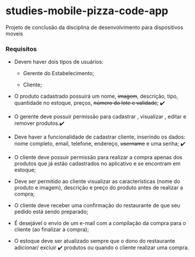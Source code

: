 # studies-mobile-pizza-code-app
Projeto de conclusão da disciplina de desenvolvimento para dispositivos moveis



### Requisitos

- Devem haver dois tipos de usuários:
  - Gerente do Estabelecimento;

  - Cliente;

- O produto cadastrado possuirá um nome, ~~imagem~~, descrição, tipo, quantidade no estoque,
preços, ~~número do lote e validade~~; :heavy_check_mark:
- O gerente deve possuir permissão para cadastrar , visualizar , editar e remover produtos.:heavy_check_mark:
- Deve haver a funcionalidade de cadastrar cliente, inserindo os dados: nome completo,
email, telefone, endereço, ~~username~~ e uma senha; :heavy_check_mark:
- O cliente deve possuir permissão para realizar a compra apenas dos produtos que já estão
cadastrados no aplicativo e se encontram em estoque;
- Deve ser permitido ao cliente visualizar as características (nome do produto e imagem),
descrição e preço do produto antes de realizar a compra;
- O cliente deve receber uma confirmação do restaurante de que seu pedido está sendo
preparado;
- É desejável o envio de um e-mail com a compilação da compra para o cliente (ao finalizar
a compra);
- O estoque deve ser atualizado sempre que o dono do restaurante adicionar/ excluir :heavy_check_mark:
produtos ou quando o cliente realizar uma compra.
